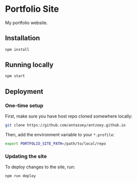 # Portfolio Site

My portfolio website.

## Installation

```bash
npm install
```

## Running locally

```bash
npm start
```

## Deployment

### One-time setup

First, make sure you have host repo cloned somewhere locally:

```bash
git clone https://github.com/antazoey/antzoey.github.io
```

Then, add the environment variable to your `*.profile`:

```bash
export PORTFOLIO_SITE_PATH=/path/to/local/repo
```

### Updating the site

To deploy changes to the site, run:

```bash
npm run deploy
```
